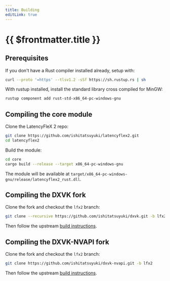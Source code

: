 ```yaml
---
title: Building
editLink: true
---
```


# {{ $frontmatter.title }}

## Prerequisites

If you don't have a Rust compiler installed already, setup with:

```bash
curl --proto '=https' --tlsv1.2 -sSf https://sh.rustup.rs | sh
```

With rustup installed, install the standard library cross compiled for MinGW:

```bash
rustup component add rust-std-x86_64-pc-windows-gnu
```

## Compiling the core module

Clone the LatencyFleX 2 repo:

```bash
git clone https://github.com/ishitatsuyuki/latencyflex2.git
cd latencyflex2
```

Build the module:

```bash
cd core
cargo build --release --target x86_64-pc-windows-gnu
```

The module will be available at `target/x86_64-pc-windows-gnu/release/latencyflex2_rust.dll`.

## Compiling the DXVK fork

Clone the fork and checkout the `lfx2` branch:

```bash
git clone --recursive https://github.com/ishitatsuyuki/dxvk.git -b lfx2
```

Then follow the upstream [build instructions](https://github.com/doitsujin/dxvk#build-instructions).

## Compiling the DXVK-NVAPI fork

Clone the fork and checkout the `lfx2` branch:

```bash
git clone https://github.com/ishitatsuyuki/dxvk-nvapi.git -b lfx2
```

Then follow the upstream [build instructions](https://github.com/jp7677/dxvk-nvapi#how-to-build).